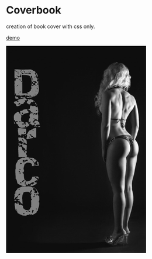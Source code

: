 # Coverbook
creation of book cover with css only.

[demo](https://angeldarco.github.io/css_cover-book/)

[![Coverbook](/img/cover.png)](https://angeldarco.github.io/css_cover-book/)